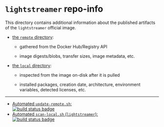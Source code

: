 # `lightstreamer` repo-info

This directory contains additional information about the published artifacts of the `lightstreamer` official image.

-	[the `remote` directory](remote/):

	-	gathered from the Docker Hub/Registry API

	-	image digests/blobs, transfer sizes, image metadata, etc.

-	[the `local` directory](local/):

	-	inspected from the image on-disk after it is pulled

	-	installed packages, creation date, architecture, environment variables, detected licenses, etc.

---

-	[Automated `update-remote.sh`:  
	![build status badge](https://doi-janky.infosiftr.net/job/repo-info/job/remote/badge/icon)](https://doi-janky.infosiftr.net/job/repo-info/job/remote/)
-	[Automated `scan-local.sh` (`lightstreamer`):  
	![build status badge](https://doi-janky.infosiftr.net/job/repo-info/job/local/job/lightstreamer/badge/icon)](https://doi-janky.infosiftr.net/job/repo-info/job/local/job/lightstreamer)
